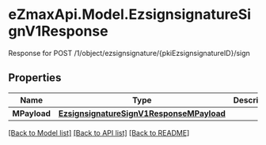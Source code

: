 # eZmaxApi.Model.EzsignsignatureSignV1Response
Response for POST /1/object/ezsignsignature/{pkiEzsignsignatureID}/sign

## Properties

Name | Type | Description | Notes
------------ | ------------- | ------------- | -------------
**MPayload** | [**EzsignsignatureSignV1ResponseMPayload**](EzsignsignatureSignV1ResponseMPayload.md) |  | 

[[Back to Model list]](../README.md#documentation-for-models) [[Back to API list]](../README.md#documentation-for-api-endpoints) [[Back to README]](../README.md)

